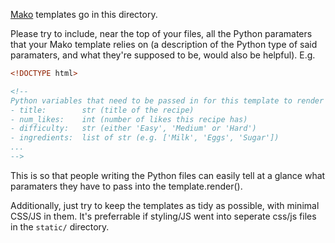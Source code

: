 [Mako](https://www.makotemplates.org) templates go in this directory.

Please try to include, near the top of your files, all the Python paramaters that your Mako template relies on (a description of the Python type of said paramaters, and what they're supposed to be, would also be helpful). E.g.

```html
<!DOCTYPE html>

<!--
Python variables that need to be passed in for this template to render correctly:
- title:        str (title of the recipe)
- num_likes:    int (number of likes this recipe has)
- difficulty:   str (either 'Easy', 'Medium' or 'Hard')
- ingredients:  list of str (e.g. ['Milk', 'Eggs', 'Sugar'])
...
-->
```

This is so that people writing the Python files can easily tell at a glance what paramaters they have to pass into the template.render().

Additionally, just try to keep the templates as tidy as possible, with minimal CSS/JS in them. It's preferrable if styling/JS went into seperate css/js files in the `static/` directory.
